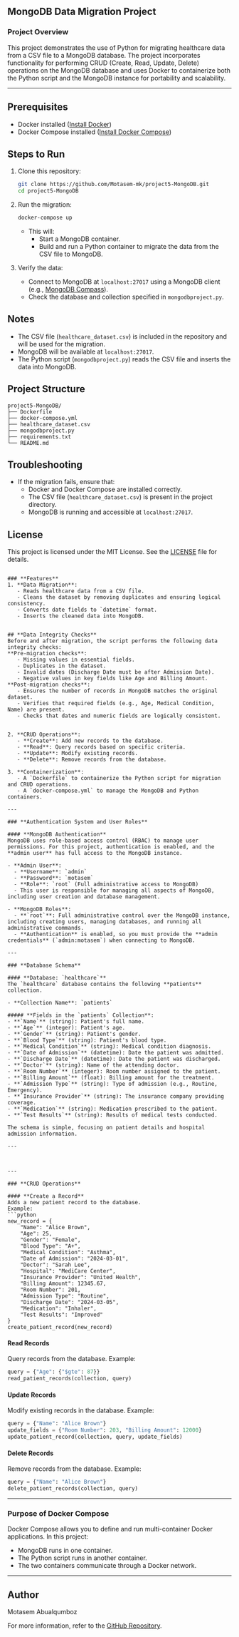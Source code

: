 ## **MongoDB Data Migration Project**

### **Project Overview**
This project demonstrates the use of Python for migrating healthcare data from a CSV file to a MongoDB database. The project incorporates functionality for performing CRUD (Create, Read, Update, Delete) operations on the MongoDB database and uses Docker to containerize both the Python script and the MongoDB instance for portability and scalability.

---

## Prerequisites
- Docker installed ([Install Docker](https://docs.docker.com/get-docker/))
- Docker Compose installed ([Install Docker Compose](https://docs.docker.com/compose/install/))

## Steps to Run
1. Clone this repository:
   ```bash
   git clone https://github.com/Motasem-mk/project5-MongoDB.git
   cd project5-MongoDB
   ```

2. Run the migration:
   ```bash
   docker-compose up
   ```
   - This will:
     - Start a MongoDB container.
     - Build and run a Python container to migrate the data from the CSV file to MongoDB.

3. Verify the data:
   - Connect to MongoDB at `localhost:27017` using a MongoDB client (e.g., [MongoDB Compass](https://www.mongodb.com/products/compass)).
   - Check the database and collection specified in `mongodbproject.py`.

## Notes
- The CSV file (`healthcare_dataset.csv`) is included in the repository and will be used for the migration.
- MongoDB will be available at `localhost:27017`.
- The Python script (`mongodbproject.py`) reads the CSV file and inserts the data into MongoDB.

## Project Structure
```
project5-MongoDB/
├── Dockerfile
├── docker-compose.yml
├── healthcare_dataset.csv
├── mongodbproject.py
├── requirements.txt
└── README.md
```

## Troubleshooting
- If the migration fails, ensure that:
  - Docker and Docker Compose are installed correctly.
  - The CSV file (`healthcare_dataset.csv`) is present in the project directory.
  - MongoDB is running and accessible at `localhost:27017`.

## License
This project is licensed under the MIT License. See the [LICENSE](LICENSE) file for details.
```

### **Features**
1. **Data Migration**:
   - Reads healthcare data from a CSV file.
   - Cleans the dataset by removing duplicates and ensuring logical consistency.
   - Converts date fields to `datetime` format.
   - Inserts the cleaned data into MongoDB.


## **Data Integrity Checks**
Before and after migration, the script performs the following data integrity checks:
**Pre-migration checks**:
   - Missing values in essential fields.
   - Duplicates in the dataset.
   - Invalid dates (Discharge Date must be after Admission Date).
   - Negative values in key fields like Age and Billing Amount.
**Post-migration checks**:
   - Ensures the number of records in MongoDB matches the original dataset.
   - Verifies that required fields (e.g., Age, Medical Condition, Name) are present.
   - Checks that dates and numeric fields are logically consistent.


2. **CRUD Operations**:
   - **Create**: Add new records to the database.
   - **Read**: Query records based on specific criteria.
   - **Update**: Modify existing records.
   - **Delete**: Remove records from the database.

3. **Containerization**:
   - A `Dockerfile` to containerize the Python script for migration and CRUD operations.
   - A `docker-compose.yml` to manage the MongoDB and Python containers.

---

### **Authentication System and User Roles**

#### **MongoDB Authentication**
MongoDB uses role-based access control (RBAC) to manage user permissions. For this project, authentication is enabled, and the **admin user** has full access to the MongoDB instance.

- **Admin User**:
  - **Username**: `admin`
  - **Password**: `motasem`
  - **Role**: `root` (Full administrative access to MongoDB)
  - This user is responsible for managing all aspects of MongoDB, including user creation and database management.
  
- **MongoDB Roles**:
  - **`root`**: Full administrative control over the MongoDB instance, including creating users, managing databases, and running all administrative commands.
  - **Authentication** is enabled, so you must provide the **admin credentials** (`admin:motasem`) when connecting to MongoDB.

---

### **Database Schema**

#### **Database: `healthcare`**
The `healthcare` database contains the following **patients** collection.

- **Collection Name**: `patients`

##### **Fields in the `patients` Collection**:
- **`Name`** (string): Patient's full name.
- **`Age`** (integer): Patient's age.
- **`Gender`** (string): Patient's gender.
- **`Blood Type`** (string): Patient's blood type.
- **`Medical Condition`** (string): Medical condition diagnosis.
- **`Date of Admission`** (datetime): Date the patient was admitted.
- **`Discharge Date`** (datetime): Date the patient was discharged.
- **`Doctor`** (string): Name of the attending doctor.
- **`Room Number`** (integer): Room number assigned to the patient.
- **`Billing Amount`** (float): Billing amount for the treatment.
- **`Admission Type`** (string): Type of admission (e.g., Routine, Emergency).
- **`Insurance Provider`** (string): The insurance company providing coverage.
- **`Medication`** (string): Medication prescribed to the patient.
- **`Test Results`** (string): Results of medical tests conducted.

The schema is simple, focusing on patient details and hospital admission information.

---



---

### **CRUD Operations**

#### **Create a Record**
Adds a new patient record to the database.
Example:
```python
new_record = {
    "Name": "Alice Brown",
    "Age": 25,
    "Gender": "Female",
    "Blood Type": "A+",
    "Medical Condition": "Asthma",
    "Date of Admission": "2024-03-01",
    "Doctor": "Sarah Lee",
    "Hospital": "MediCare Center",
    "Insurance Provider": "United Health",
    "Billing Amount": 12345.67,
    "Room Number": 201,
    "Admission Type": "Routine",
    "Discharge Date": "2024-03-05",
    "Medication": "Inhaler",
    "Test Results": "Improved"
}
create_patient_record(new_record)
```

#### **Read Records**
Query records from the database.
Example:
```python
query = {"Age": {"$gte": 87}}
read_patient_records(collection, query)
```

#### **Update Records**
Modify existing records in the database.
Example:
```python
query = {"Name": "Alice Brown"}
update_fields = {"Room Number": 203, "Billing Amount": 12000}
update_patient_record(collection, query, update_fields)
```

#### **Delete Records**
Remove records from the database.
Example:
```python
query = {"Name": "Alice Brown"}
delete_patient_records(collection, query)
```

---

### **Purpose of Docker Compose**
Docker Compose allows you to define and run multi-container Docker applications. In this project:
- MongoDB runs in one container.
- The Python script runs in another container.
- The two containers communicate through a Docker network.

---

## **Author**
Motasem Abualqumboz

For more information, refer to the [GitHub Repository](https://github.com/Motasem-mk/project5-MongoDB).

